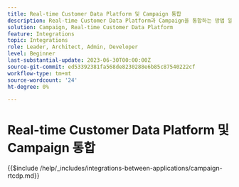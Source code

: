 ```yaml
---
title: Real-time Customer Data Platform 및 Campaign 통합
description: Real-time Customer Data Platform과 Campaign을 통합하는 방법 알아보기
solution: Campaign, Real-time Customer Data Platform
feature: Integrations
topic: Integrations
role: Leader, Architect, Admin, Developer
level: Beginner
last-substantial-update: 2023-06-30T00:00:00Z
source-git-commit: ed53392381fa568de8230288e6b85c87540222cf
workflow-type: tm+mt
source-wordcount: '24'
ht-degree: 0%

---
```



# Real-time Customer Data Platform 및 Campaign 통합

{{$include /help/_includes/integrations-between-applications/campaign-rtcdp.md}}
